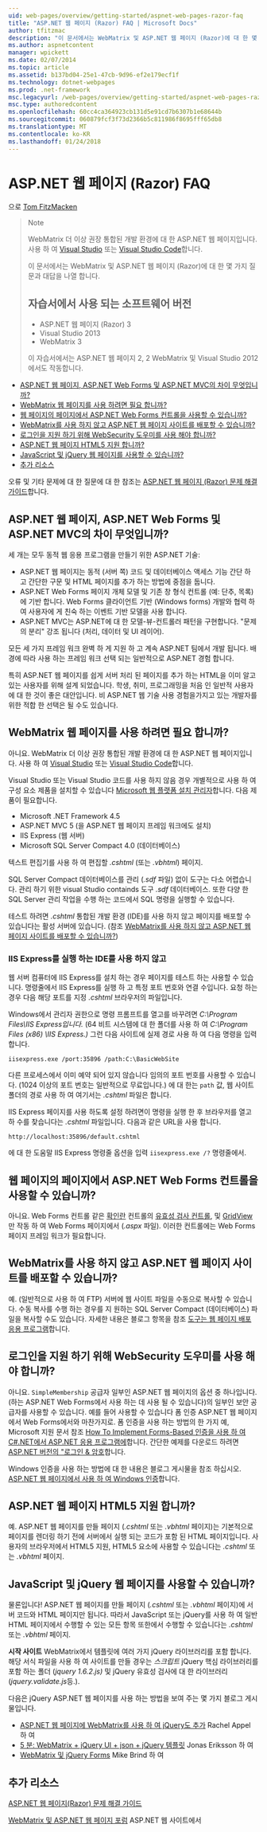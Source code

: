 ```yaml
---
uid: web-pages/overview/getting-started/aspnet-web-pages-razor-faq
title: "ASP.NET 웹 페이지 (Razor) FAQ | Microsoft Docs"
author: tfitzmac
description: "이 문서에서는 WebMatrix 및 ASP.NET 웹 페이지 (Razor)에 대 한 몇 가지 질문과 대답을 나열 합니다. 에 자습서 ASP.NET 웹 페이지 (오른쪽...를 사용 하는 소프트웨어 버전"
ms.author: aspnetcontent
manager: wpickett
ms.date: 02/07/2014
ms.topic: article
ms.assetid: b137bd04-25e1-47cb-9d96-ef2e179ecf1f
ms.technology: dotnet-webpages
ms.prod: .net-framework
msc.legacyurl: /web-pages/overview/getting-started/aspnet-web-pages-razor-faq
msc.type: authoredcontent
ms.openlocfilehash: 60cc4ca364923cb131d5e91cd7b6307b1e68644b
ms.sourcegitcommit: 060879fcf3f73d2366b5c811986f8695fff65db8
ms.translationtype: MT
ms.contentlocale: ko-KR
ms.lasthandoff: 01/24/2018
---
```

<a name="aspnet-web-pages-razor-faq"></a>ASP.NET 웹 페이지 (Razor) FAQ
====================
으로 [Tom FitzMacken](https://github.com/tfitzmac)

> > [!NOTE] 
> > WebMatrix 더 이상 권장 통합된 개발 환경에 대 한 ASP.NET 웹 페이지입니다. 사용 하 여 [Visual Studio](xref:aspnet/web-pages/overview/getting-started/program-asp-net-web-pages-in-visual-studio) 또는 [Visual Studio Code](https://code.visualstudio.com/)합니다.
>
> 이 문서에서는 WebMatrix 및 ASP.NET 웹 페이지 (Razor)에 대 한 몇 가지 질문과 대답을 나열 합니다.
> 
> ## <a name="software-versions-used-in-the-tutorial"></a>자습서에서 사용 되는 소프트웨어 버전
> 
> 
> - ASP.NET 웹 페이지 (Razor) 3
> - Visual Studio 2013
> - WebMatrix 3
>   
> 
> 이 자습서에서는 ASP.NET 웹 페이지 2, 2 WebMatrix 및 Visual Studio 2012 에서도 작동합니다.


- [ASP.NET 웹 페이지, ASP.NET Web Forms 및 ASP.NET MVC의 차이 무엇입니까?](#Whats_the_difference_between_ASP.NET_Web_Pages,_ASP.NET_Web_Forms,_and_ASP.NET_MVC)
- [WebMatrix 웹 페이지를 사용 하려면 필요 합니까?](#Do_I_need_WebMatrix_in_order_to_work_with_Web_Pages)
- [웹 페이지의 페이지에서 ASP.NET Web Forms 컨트롤을 사용할 수 있습니까?](#Can_I_use_ASP.NET_Web_Forms_controls_on_a_Web_Pages_page)
- [WebMatrix를 사용 하지 않고 ASP.NET 웹 페이지 사이트를 배포할 수 있습니까?](#Can_I_deploy_an_ASP.NET_Web_Pages_site_without_using_WebMatrix)
- [로그인을 지원 하기 위해 WebSecurity 도우미를 사용 해야 합니까?](#Do_I_have_to_use_the_WebSecurity_helper_to_support_logins)
- [ASP.NET 웹 페이지 HTML5 지원 합니까?](#Does_ASP.NET_Web_Pages_support_HTML5)
- [JavaScript 및 jQuery 웹 페이지를 사용할 수 있습니까?](#Can_I_use_JavaScript_and_jQuery_with_Web_Pages)
- [추가 리소스](#AdditionalResources)

오류 및 기타 문제에 대 한 질문에 대 한 참조는 [ASP.NET 웹 페이지 (Razor) 문제 해결 가이드](https://go.microsoft.com/fwlink/?LinkId=253001)합니다.

<a id="Whats_the_difference_between_ASP.NET_Web_Pages,_ASP.NET_Web_Forms,_and_ASP.NET_MVC"></a>
## <a name="whats-the-difference-between-aspnet-web-pages-aspnet-web-forms-and-aspnet-mvc"></a>ASP.NET 웹 페이지, ASP.NET Web Forms 및 ASP.NET MVC의 차이 무엇입니까?

세 개는 모두 동적 웹 응용 프로그램을 만들기 위한 ASP.NET 기술:

- ASP.NET 웹 페이지는 동적 (서버 쪽) 코드 및 데이터베이스 액세스 기능 간단 하 고 간단한 구문 및 HTML 페이지를 추가 하는 방법에 중점을 둡니다.
- ASP.NET Web Forms 페이지 개체 모델 및 기존 창 형식 컨트롤 (예: 단추, 목록)에 기반 합니다. Web Forms 클라이언트 기반 (Windows forms) 개발와 협력 하 여 사용자에 게 친숙 하는 이벤트 기반 모델을 사용 합니다.
- ASP.NET MVC는 ASP.NET에 대 한 모델-뷰-컨트롤러 패턴을 구현합니다. "문제의 분리" 강조 됩니다 (처리, 데이터 및 UI 레이어).

모든 세 가지 프레임 워크 완벽 하 게 지원 하 고 계속 ASP.NET 팀에서 개발 됩니다. 배경에 따라 사용 하는 프레임 워크 선택 되는 일반적으로 ASP.NET 경험 합니다.

특히 ASP.NET 웹 페이지를 쉽게 서버 처리 된 페이지를 추가 하는 HTML을 이미 알고 있는 사용자를 위해 설계 되었습니다. 학생, 취미, 프로그래밍을 처음 인 일반적 사용자에 대 한 것이 좋은 대안입니다. 비 ASP.NET 웹 기술 사용 경험을가지고 있는 개발자를 위한 적합 한 선택은 될 수도 있습니다.

<a id="Do_I_need_WebMatrix_in_order_to_work_with_Web_Pages"></a>
## <a name="do-i-need-webmatrix-in-order-to-work-with-web-pages"></a>WebMatrix 웹 페이지를 사용 하려면 필요 합니까?

아니요. WebMatrix 더 이상 권장 통합된 개발 환경에 대 한 ASP.NET 웹 페이지입니다. 사용 하 여 [Visual Studio](program-asp-net-web-pages-in-visual-studio.md) 또는 [Visual Studio Code](https://code.visualstudio.com/)합니다.

Visual Studio 또는 Visual Studio 코드를 사용 하지 않음 경우 개별적으로 사용 하 여 구성 요소 제품을 설치할 수 있습니다 [Microsoft 웹 플랫폼 설치 관리자](https://www.microsoft.com/web/downloads/platform.aspx)합니다. 다음 제품이 필요합니다.

- Microsoft .NET Framework 4.5
- ASP.NET MVC 5 (을 ASP.NET 웹 페이지 프레임 워크에도 설치)
- IIS Express (웹 서버)
- Microsoft SQL Server Compact 4.0 (데이터베이스)

텍스트 편집기를 사용 하 여 편집할 *.cshtml* (또는 *.vbhtml*) 페이지.

SQL Server Compact 데이터베이스를 관리 (*.sdf* 파일) 없이 도구는 다소 어렵습니다. 관리 하기 위한 visual Studio containds 도구 *.sdf* 데이터베이스. 또한 다양 한 SQL Server 관리 작업을 수행 하는 코드에서 SQL 명령을 실행할 수 있습니다.

테스트 하려면 *.cshtml* 통합된 개발 환경 (IDE)를 사용 하지 않고 페이지를 배포할 수 있습니다는 활성 서버에 있습니다. (참조 [WebMatrix를 사용 하지 않고 ASP.NET 웹 페이지 사이트를 배포할 수 있습니까?](#Can_I_deploy_an_ASP.NET_Web_Pages_site_without_using_WebMatrix))

### <a name="running-iis-express-without-using-an-ide"></a>IIS Express를 실행 하는 IDE를 사용 하지 않고

웹 서버 컴퓨터에 IIS Express를 설치 하는 경우 페이지를 테스트 하는 사용할 수 있습니다. 명령줄에서 IIS Express를 실행 하 고 특정 포트 번호와 연결 수입니다. 요청 하는 경우 다음 해당 포트를 지정 *.cshtml* 브라우저의 파일입니다.

Windows에서 관리자 권한으로 명령 프롬프트를 열고를 바꾸려면 *C:\Program Files\IIS Express입니다.* (64 비트 시스템에 대 한 폴더를 사용 하 여 *C:\Program Files (x86) \IIS Express.)* 그런 다음 사이트에 실제 경로 사용 하 여 다음 명령을 입력 합니다.

`iisexpress.exe /port:35896 /path:C:\BasicWebSite`

다른 프로세스에서 이미 예약 되어 있지 않습니다 임의의 포트 번호를 사용할 수 있습니다. (1024 이상의 포트 번호는 일반적으로 무료입니다.) 에 대 한는 `path` 값, 웹 사이트 폴더의 경로 사용 하 여 여기서는 *.cshtml* 파일은 합니다.

IIS Express 페이지를 사용 하도록 설정 하려면이 명령을 실행 한 후 브라우저를 열고 하 수를 찾습니다는 *.cshtml* 파일입니다. 다음과 같은 URL을 사용 합니다.

`http://localhost:35896/default.cshtml`

에 대 한 도움말 IIS Express 명령줄 옵션을 입력 `iisexpress.exe /?` 명령줄에서.

<a id="Can_I_use_ASP.NET_Web_Forms_controls_on_a_Web_Pages_page"></a>
## <a name="can-i-use-aspnet-web-forms-controls-on-a-web-pages-page"></a>웹 페이지의 페이지에서 ASP.NET Web Forms 컨트롤을 사용할 수 있습니까?

아니요. Web Forms 컨트롤 같은 [확인란](https://msdn.microsoft.com/library/system.web.ui.webcontrols.checkbox) 컨트롤의 [유효성 검사 컨트롤](https://msdn.microsoft.com/library/bwd43d0x), 및 [GridView](https://msdn.microsoft.com/library/system.web.ui.webcontrols.gridview) 만 작동 하 여 Web Forms 페이지에서 (*.aspx* 파일). 이러한 컨트롤에는 Web Forms 페이지 프레임 워크가 필요합니다.

<a id="Can_I_deploy_an_ASP.NET_Web_Pages_site_without_using_WebMatrix"></a>
## <a name="can-i-deploy-an-aspnet-web-pages-site-without-using-webmatrix"></a>WebMatrix를 사용 하지 않고 ASP.NET 웹 페이지 사이트를 배포할 수 있습니까?

예. (일반적으로 사용 하 여 FTP) 서버에 웹 사이트 파일을 수동으로 복사할 수 있습니다. 수동 복사를 수행 하는 경우를 지 원하는 SQL Server Compact (데이터베이스) 파일을 복사할 수도 있습니다. 자세한 내용은 블로그 항목을 참조 [도구는 웹 페이지 배포 응용 프로그램](http://mikepope.com/blog/DisplayBlog.aspx?permalink=2317)합니다.

<a id="Do_I_have_to_use_the_WebSecurity_helper_to_support_logins"></a>
## <a name="do-i-have-to-use-the-websecurity-helper-to-support-logins"></a>로그인을 지원 하기 위해 WebSecurity 도우미를 사용 해야 합니까?

아니요. `SimpleMembership` 공급자 일부인 ASP.NET 웹 페이지의 옵션 중 하나입니다. (하는 ASP.NET Web Forms에서 사용 하는 데 사용 될 수 있습니다)의 일부인 보안 공급자를 사용할 수 있습니다. 예를 들어 사용할 수 있습니다 폼 인증 ASP.NET 웹 페이지에서 Web Forms에서와 마찬가지로. 폼 인증을 사용 하는 방법의 한 가지 예, Microsoft 지원 문서 참조 [How To Implement Forms-Based 인증을 사용 하 여 C#.NET에서 ASP.NET 응용 프로그램에](https://support.microsoft.com/kb/301240)합니다. 간단한 예제를 다운로드 하려면 [ASP.NET 버전의 "로그인 &amp; 암호](http://www.codeguru.com/csharp/.net/net_asp/scripting/article.php/c19295/ASPNET-version-of-Login--Password.htm)합니다.

Windows 인증을 사용 하는 방법에 대 한 내용은 블로그 게시물을 참조 하십시오. [ASP.NET 웹 페이지에서 사용 하 여 Windows 인증](http://mikepope.com/blog/DisplayBlog.aspx?permalink=2298)합니다.

<a id="Does_ASP.NET_Web_Pages_support_HTML5"></a>
## <a name="does-aspnet-web-pages-support-html5"></a>ASP.NET 웹 페이지 HTML5 지원 합니까?

예. ASP.NET 웹 페이지를 만들 페이지 (*.cshtml* 또는 *.vbhtml* 페이지)는 기본적으로 페이지를 렌더링 하기 전에 서버에서 실행 되는 코드가 포함 된 HTML 페이지입니다. 사용자의 브라우저에서 HTML5 지원, HTML5 요소에 사용할 수 있습니다는 *.cshtml* 또는 *.vbhtml* 페이지.

<a id="Can_I_use_JavaScript_and_jQuery_with_Web_Pages"></a>
## <a name="can-i-use-javascript-and-jquery-with-web-pages"></a>JavaScript 및 jQuery 웹 페이지를 사용할 수 있습니까?

물론입니다! ASP.NET 웹 페이지를 만들 페이지 (*.cshtml* 또는 *.vbhtml* 페이지)에 서버 코드와 HTML 페이지만 됩니다. 따라서 JavaScript 또는 jQuery를 사용 하 여 일반 HTML 페이지에서 수행할 수 있는 모든 항목 또한에서 수행할 수 있습니다는 *.cshtml* 또는 *.vbhtml* 페이지.

**시작 사이트** WebMatrix에서 템플릿에 여러 가지 jQuery 라이브러리를 포함 합니다. 해당 서식 파일을 사용 하 여 사이트를 만들 경우는 *스크립트* jQuery 핵심 라이브러리를 포함 하는 폴더 (*jquery 1.6.2.js)* 및 jQuery 유효성 검사에 대 한 라이브러리 (*jquery.validate.js*등.).

다음은 jQuery ASP.NET 웹 페이지를 사용 하는 방법을 보여 주는 몇 가지 블로그 게시물입니다.

- [ASP.NET 웹 페이지에 WebMatrix를 사용 하 여 jQuery도 추가](http://rachelappel.com/jquery/adding-jquery-goodness-to-asp-net-web-pages-using-webmatrix/) Rachel Appel 하 여
- [5 분: WebMatrix + jQuery UI + json + jQuery 템플릿](http://joeriks.com/2011/01/30/5-min-webmatrix-jquery-ui-json-jquery-templates/) Jonas Eriksson 하 여
- [WebMatrix 및 jQuery Forms](http://mikesdotnetting.com/Article/155/WebMatrix-And-jQuery-Forms) Mike Brind 하 여

<a id="AdditionalResources"></a>
## <a name="additional-resources"></a>추가 리소스


[ASP.NET 웹 페이지(Razor) 문제 해결 가이드](https://go.microsoft.com/fwlink/?LinkId=253001)

[WebMatrix 및 ASP.NET 웹 페이지 포럼](https://forums.asp.net/1224.aspx/1?WebMatrix) ASP.NET 웹 사이트에서
